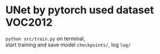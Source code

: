 # UNet by pytorch used dataset VOC2012

`python src/train.py` on terminal,  
start training and save model `checkpoints/`, log `log/`
